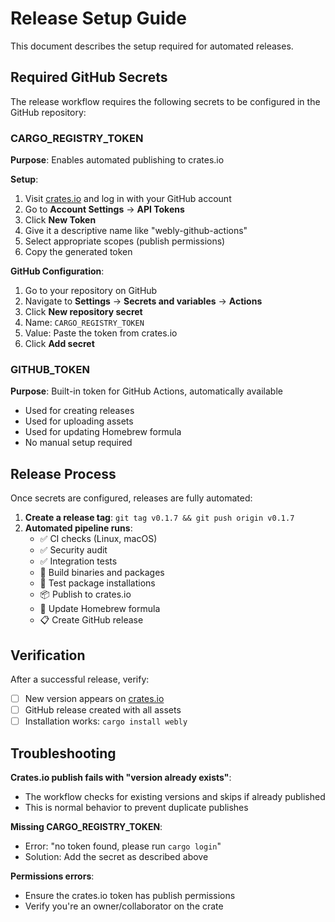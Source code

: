 # Release Setup Guide

This document describes the setup required for automated releases.

## Required GitHub Secrets

The release workflow requires the following secrets to be configured in the GitHub repository:

### CARGO_REGISTRY_TOKEN

**Purpose**: Enables automated publishing to crates.io

**Setup**:
1. Visit [crates.io](https://crates.io) and log in with your GitHub account
2. Go to **Account Settings** → **API Tokens**
3. Click **New Token**
4. Give it a descriptive name like "webly-github-actions"
5. Select appropriate scopes (publish permissions)
6. Copy the generated token

**GitHub Configuration**:
1. Go to your repository on GitHub
2. Navigate to **Settings** → **Secrets and variables** → **Actions**
3. Click **New repository secret**
4. Name: `CARGO_REGISTRY_TOKEN`
5. Value: Paste the token from crates.io
6. Click **Add secret**

### GITHUB_TOKEN

**Purpose**: Built-in token for GitHub Actions, automatically available
- Used for creating releases
- Used for uploading assets
- Used for updating Homebrew formula
- No manual setup required

## Release Process

Once secrets are configured, releases are fully automated:

1. **Create a release tag**: `git tag v0.1.7 && git push origin v0.1.7`
2. **Automated pipeline runs**:
   - ✅ CI checks (Linux, macOS)
   - ✅ Security audit
   - ✅ Integration tests
   - 🔨 Build binaries and packages
   - 🧪 Test package installations
   - 📦 Publish to crates.io
   - 🍺 Update Homebrew formula
   - 📋 Create GitHub release

## Verification

After a successful release, verify:

- [ ] New version appears on [crates.io](https://crates.io/crates/webly)
- [ ] GitHub release created with all assets
- [ ] Installation works: `cargo install webly`

## Troubleshooting

**Crates.io publish fails with "version already exists"**:
- The workflow checks for existing versions and skips if already published
- This is normal behavior to prevent duplicate publishes

**Missing CARGO_REGISTRY_TOKEN**:
- Error: "no token found, please run `cargo login`"
- Solution: Add the secret as described above

**Permissions errors**:
- Ensure the crates.io token has publish permissions
- Verify you're an owner/collaborator on the crate
